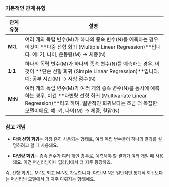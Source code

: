 ### 기본적인 관계 유형

|관계 유형|설명|
|---|---|
|**M:1**|여러 개의 독립 변수(M)가 하나의 종속 변수(N)를 예측하는 경우. 이것이 **다중 선형 회귀 (Multiple Linear Regression)**입니다. 예: 키, 나이, 운동량(M) → 체중(N)|
|**1:1**|하나의 독립 변수(M)가 하나의 종속 변수(N)를 예측하는 경우. 이것이 **단순 선형 회귀 (Simple Linear Regression)**입니다. 예: 공부 시간(M) → 시험 점수(N)|
|**M:N**|여러 개의 독립 변수(M)가 여러 개의 종속 변수(N)를 동시에 예측하는 경우. 이건 **다변량 선형 회귀 (Multivariate Linear Regression)**라고 하며, 일반적인 회귀보다는 조금 더 복잡한 모델이에요. 예: 키, 나이(M) → 체중, 혈압(N)|

###  참고 개념

- **다중 선형 회귀**는 가장 흔히 사용되는 형태로, 여러 독립 변수들이 하나의 결과를 설명하려고 할 때 사용돼요.
    
- **다변량 회귀**는 종속 변수가 여러 개인 경우로, 예측해야 할 결과가 여러 개일 때 사용돼요. 이건 머신러닝이나 딥러닝에서 더 자주 등장하죠.
    

즉, 선형 회귀는 M:1도 되고 M:N도 가능합니다. 다만 M:N은 일반적인 통계적 회귀보다는 머신러닝 모델에서 더 자주 다뤄지는 형태예요.